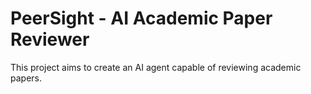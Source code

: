 # PeerSight - AI Academic Paper Reviewer

This project aims to create an AI agent capable of reviewing academic papers.
